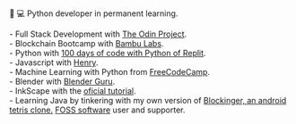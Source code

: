 👀
💻 Python developer in permanent learning.
  <!-- # I screenrecord my sessions and upload them to PeerTube and Youtube. Check my progress in the courses on which I'm enrolled here: --!>
  - Full Stack Development with <a href="https://www.theodinproject.com/about">The Odin Project</a>.<br>
  - Blockchain Bootcamp with <a href=https://bambulabs.io/>Bambu Labs</a>.<br>
  - Python with <a href="https://replit.com/learn/100-days-of-python">100 days of code with Python of Replit</a>.<br>
  - Javascript with <a href="https://www.soyhenry.com/">Henry</a>.<br>
  - Machine Learning with Python from <a href="https://www.freecodecamp.org/learn/machine-learning-with-python/">FreeCodeCamp</a>.<br>
  - Blender with <a href="https://www.youtube.com/watch?v=nIoXOplUvAw">Blender Guru</a>.<br>
  - InkScape with the <a href="https://inkscape.org/learn/tutorials/">oficial tutorial</a>.<br>
  - Learning Java by tinkering with my own version of <a href="https://github.com/jocarrojas/blockinger-2">Blockinger, an android tetris clone.</a> 
<a href="https://www.fsf.org/about/what-is-free-software">FOSS software</a> user and supporter.<br>
